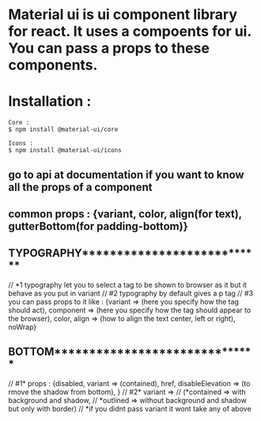 # Material ui is ui component library for react. It uses a compoents for ui. You can pass a props to these components.

# Installation :

```
Core :
$ npm install @material-ui/core

Icons :
$ npm install @material-ui/icons

```

## go to api at documentation if you want to know all the props of a component

## common props : {variant, color, align(for text), gutterBottom(for padding-bottom)}

## TYPOGRAPHY**\*\*\*\***\*\***\*\*\*\***\*\*\***\*\*\*\***\*\***\*\*\*\***

// \*1 typography let you to select a tag to be shown to browser as it but it behave as you put in variant
// #2 typography by default gives a p tag
// #3 you can pass props to it like : {variant => (here you specify how the tag should act), component => (here you specify how the tag should appear to the browser), color, align => (how to align the text center, left or right), noWrap}

## BOTTOM**\*\*\*\***\*\*\*\***\*\*\*\***\*\***\*\*\*\***\*\*\*\***\*\*\*\***

// #1* props : {disabled, variant => (contained), href, disableElevation => (to rmove the shadow from bottom), }
// #2* variant =>
// (*contained => with background and shadow,
// *outlined => without background and shadow but only with border)
// \*if you didnt pass variant it wont take any of above
